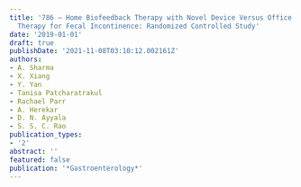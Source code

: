 ```yaml
---
title: '786 – Home Biofeedback Therapy with Novel Device Versus Office Biofeedback
  Therapy for Fecal Incontinence: Randomized Controlled Study'
date: '2019-01-01'
draft: true
publishDate: '2021-11-08T03:10:12.002161Z'
authors:
- A. Sharma
- X. Xiang
- Y. Yan
- Tanisa Patcharatrakul
- Rachael Parr
- A. Herekar
- D. N. Ayyala
- S. S. C. Rao
publication_types:
- '2'
abstract: ''
featured: false
publication: '*Gastroenterology*'
---
```


